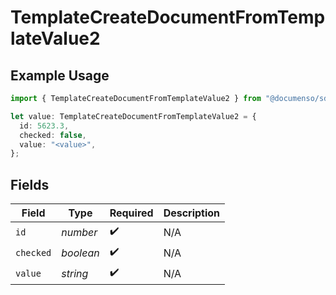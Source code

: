 # TemplateCreateDocumentFromTemplateValue2

## Example Usage

```typescript
import { TemplateCreateDocumentFromTemplateValue2 } from "@documenso/sdk-typescript/models/operations";

let value: TemplateCreateDocumentFromTemplateValue2 = {
  id: 5623.3,
  checked: false,
  value: "<value>",
};
```

## Fields

| Field              | Type               | Required           | Description        |
| ------------------ | ------------------ | ------------------ | ------------------ |
| `id`               | *number*           | :heavy_check_mark: | N/A                |
| `checked`          | *boolean*          | :heavy_check_mark: | N/A                |
| `value`            | *string*           | :heavy_check_mark: | N/A                |